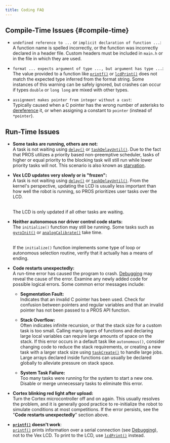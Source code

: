 ```yaml
---
title: Coding FAQ
---
```


## Compile-Time Issues {#compile-time}
 * `undefined reference to ...` or `implicit declaration of function ...`: <br/>
   A function name is spelled incorrectly, or the function was incorrectly declared in a header file. Custom headers must be included in `main.h` or in the file in which they are used.

 * `format ... expects argument of type ..., but argument has type ...`: <br/>
    The value provided to a function like [`printf()`](/api/#printf) or [`lcdPrint()`](/api/#lcdPrint) does not match the expected type inferred from the format string. Some instances of this warning can be safely ignored, but crashes can occur if types `double` or `long long` are mixed with other types.

 * `assignment makes pointer from integer without a cast`: <br/>
    Typically caused when a C pointer has the wrong number of asterisks to [dereference](http://stackoverflow.com/a/4955297/3681958) it, or when assigning a constant to `pointer` (instead of `*pointer`).

## Run-Time Issues
 * **Some tasks are running, others are not:** <br/>
   A task is not waiting using [`delay()`](/api/#delay) or [`taskDelayUntil()`](/api/#taskDelayUntil). Due to the fact that PROS utilizes a priority based non-preemptive scheduler, tasks of higher or equal priority to the blocking task will still run while lower priority tasks will not. This scenario is also known as [starvation](https://en.wikipedia.org/wiki/Starvation_\(computer_science\)).

 * **Vex LCD updates very slowly or is "frozen":** <br/>
    A task is not waiting using [`delay()`](/api/#delay) or [`taskDelayUntil()`](/api/#taskDelayUntil). From the kernel's perspective, updating the LCD is usually less important than how well the robot is running, so PROS prioritizes user tasks over the LCD. <br/><br/>

    The LCD is only updated if all other tasks are waiting.

 * **Neither autonomous nor driver control code starts:** <br/>
    The `initialize()` function may still be running. Some tasks such as [`gyroInit()`](/api/#gyroInit) or [`analogCalibrate()`](/api/#analogCalibrate) take time.<br/><br/>

    If the `initialize()` function implements some type of loop or autonomous selection routine, verify that it actually has a means of ending.

 * **Code restarts unexpectedly:** <br/>
    A run-time error has caused the program to crash. [Debugging](/tutorials/debugging/) may reveal the cause of the error. Examine any newly added code for possible logical errors. Some common error messages include:

   * **Segmentation Fault:** <br/>
    Indicates that an invalid C pointer has been used. Check for confusion between pointers and regular variables and that an invalid pointer has not been passed to a PROS API function.

   * **Stack Overflow:** <br/>
    Often indicates infinite recursion, or that the stack size for a custom task is too small. Calling many layers of functions and declaring large local variables can require large amounts of space on the stack. If this error occurs in a default task like `autonomous()`, consider changing code to reduce the stack requirements, or creating a new task with a larger stack size using [`taskCreate()`](/api/#taskCreate) to handle large jobs. Large arrays declared inside functions can usually be declared globally to alleviate pressure on stack space.

   * **System Task Failure:** <br/>
    Too many tasks were running for the system to start a new one. Disable or merge unnecessary tasks to eliminate this error.

 * **Cortex blinking red light after upload:** <br/>
    Turn the Cortex microcontroller off and on again. This usually resolves the problem, and it is generally good practice to re-initialize the robot to simulate conditions at most competitions. If the error persists, see the "**Code restarts unexpectedly**" section above.<br/>

 * **[`printf()`](/api/#printf) doesn't work**: <br/>
    [`printf()`](/api/#printf) prints information over a serial connection (see [Debugging](/tutorials/debugging/)), not to the Vex LCD. To print to the LCD, use [`lcdPrint()`](/api/#lcdPrint) instead.
